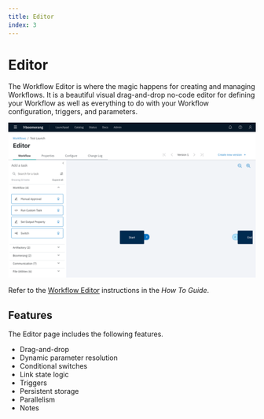 ```yaml
---
title: Editor
index: 3
---
```


# Editor

The Workflow Editor is where the magic happens for creating and managing Workflows. It is a beautiful visual drag-and-drop no-code editor for defining your Workflow as well as everything to do with your Workflow configuration, triggers, and parameters.

![Workflow Editor](./assets/img/designer-home.png)

Refer to the [Workflow Editor](/docs/boomerang-flow/how-to-guide/workflow-editor) instructions in the _How To Guide_.

## Features

The Editor page includes the following features.

- Drag-and-drop
- Dynamic parameter resolution
- Conditional switches
- Link state logic
- Triggers
- Persistent storage
- Parallelism
- Notes

